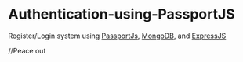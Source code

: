 # Authentication-using-PassportJS

Register/Login system using [PassportJs](http://www.passportjs.org/), [MongoDB](https://www.mongodb.com/), and [ExpressJS](https://expressjs.com/)

//Peace out

